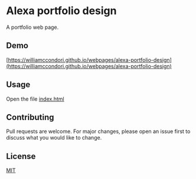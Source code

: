# Alexa portfolio design

A portfolio web page.

## Demo

[https://williamccondori.github.io/webpages/alexa-portfolio-design](https://williamccondori.github.io/webpages/alexa-portfolio-design)

## Usage

Open the file [index.html](index.html)

## Contributing

Pull requests are welcome. For major changes, please open an issue first to discuss what you would like to change.

## License

[MIT](LICENSE)
